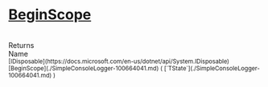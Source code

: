 # [BeginScope](./SimpleConsoleLogger-100664041.md)


<br>
Returns<img width=542/>Name
<br>
<sub>[IDisposable](https://docs.microsoft.com/en-us/dotnet/api/System.IDisposable)</sub><img width=500/><sub>[BeginScope](./SimpleConsoleLogger-100664041.md) ( [`TState`](./SimpleConsoleLogger-100664041.md) )</sub><br>


